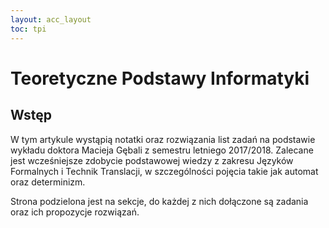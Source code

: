```yaml
---
layout: acc_layout
toc: tpi
---
```


# Teoretyczne Podstawy Informatyki

## Wstęp

W tym artykule wystąpią notatki oraz rozwiązania list zadań na podstawie wykładu doktora Macieja Gębali z semestru letniego 2017/2018. Zalecane jest wcześniejsze zdobycie podstawowej wiedzy z zakresu Języków Formalnych i Technik Translacji, w szczególności pojęcia takie jak automat oraz determinizm.

Strona podzielona jest na sekcje, do każdej z nich dołączone są zadania oraz ich propozycje rozwiązań.

